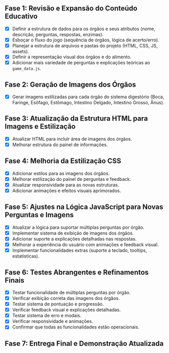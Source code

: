 ## Fase 1: Revisão e Expansão do Conteúdo Educativo

- [x] Definir a estrutura de dados para os órgãos e seus atributos (nome, descrição, perguntas, respostas, enzimas).
- [x] Esboçar o fluxo do jogo (sequência de órgãos, lógica de acerto/erro).
- [x] Planejar a estrutura de arquivos e pastas do projeto (HTML, CSS, JS, assets).
- [x] Definir a representação visual dos órgãos e do alimento.
- [x] Adicionar mais variedade de perguntas e explicações teóricas ao `game_data.js`.

## Fase 2: Geração de Imagens dos Órgãos

- [x] Gerar imagens estilizadas para cada órgão do sistema digestório (Boca, Faringe, Esôfago, Estômago, Intestino Delgado, Intestino Grosso, Ânus).

## Fase 3: Atualização da Estrutura HTML para Imagens e Estilização

- [x] Atualizar HTML para incluir área de imagens dos órgãos.
- [x] Melhorar estrutura do painel de informações.

## Fase 4: Melhoria da Estilização CSS

- [x] Adicionar estilos para as imagens dos órgãos.
- [x] Melhorar estilização do painel de perguntas e feedback.
- [x] Atualizar responsividade para as novas estruturas.
- [x] Adicionar animações e efeitos visuais aprimorados.

## Fase 5: Ajustes na Lógica JavaScript para Novas Perguntas e Imagens

- [x] Atualizar a lógica para suportar múltiplas perguntas por órgão.
- [x] Implementar sistema de exibição de imagens dos órgãos.
- [x] Adicionar suporte a explicações detalhadas nas respostas.
- [x] Melhorar a experiência do usuário com animações e feedback visual.
- [x] Implementar funcionalidades extras (suporte a teclado, tooltips, estatísticas).

## Fase 6: Testes Abrangentes e Refinamentos Finais

- [x] Testar funcionalidade de múltiplas perguntas por órgão.
- [x] Verificar exibição correta das imagens dos órgãos.
- [x] Testar sistema de pontuação e progressão.
- [x] Verificar feedback visual e explicações detalhadas.
- [x] Testar sistema de erro e modais.
- [x] Verificar responsividade e animações.
- [x] Confirmar que todas as funcionalidades estão operacionais.

## Fase 7: Entrega Final e Demonstração Atualizada

